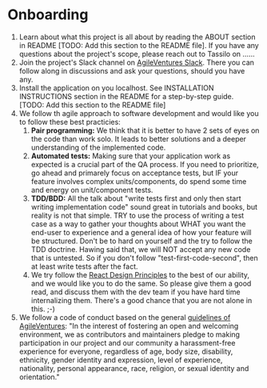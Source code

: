 # Onboarding

1. Learn about what this project is all about by reading the ABOUT section in README [TODO: Add this section to the README file]. If you have any questions about the project's scope, please reach out to Tassilo on ......
2. Join the project's Slack channel on [AgileVentures Slack](https://agileventures.slack.com/archives/C029UAAMRTL). There you can follow along in discussions and ask your questions, should you have any.
3. Install the application on you localhost. See INSTALLATION INSTRUCTIONS section in the README for a step-by-step guide. [TODO: Add this section to the README file]
4. We follow th agile approach to software development and would like you to follow these best practicies:
   1. **Pair programming:** We think that it is better to have 2 sets of eyes on the code than work solo. It leads to better solutions and a deeper understanding of the implemented code. 
   2. **Automated tests:** Making sure that your application work as expected is a crucial part of the QA process. If you need to prioritize, go ahead and primarely focus on acceptance tests, but IF your feature involves complex units/components, do spend some time and energy on unit/component tests. 
   3. **TDD/BDD:** All the talk about "write tests first and only then start writing implementation code" sound great in tutorials and books, but reality is not that simple. TRY to use the process of writing a test case as a way to gather your thoughts about WHAT you want the end-user to experience and a general idea of how your feature will be structured. Don't be to hard on yourself and the try to follow the TDD doctrine. Hawing said that, we will NOT accept any new code that is untested. So if you don't follow "test-first-code-second", then at least write tests after the fact. 
   4. We try follow the [React Design Principles](https://reactjs.org/docs/design-principles.html) to the best of our ability, and we would like you to do the same. So please give them a good read, and discuss them with the dev team if you have hard time internalizing them. There's a good chance that you are not alone in this. ;-)
5. We follow a code of conduct based on the general [guidelines of AgileVentures](https://github.com/AgileVentures/WebsiteOne/blob/develop/CODE_OF_CONDUCT.md): "In the interest of fostering an open and welcoming environment, we as contributors and maintainers pledge to making participation in our project and our community a harassment-free experience for everyone, regardless of age, body size, disability, ethnicity, gender identity and expression, level of experience, nationality, personal appearance, race, religion, or sexual identity and orientation." 
